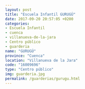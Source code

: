 ```yaml
---
layout: post
title: "Escuela Infantil GURUGÚ"
date: 2017-09-20 20:57:05 +0200
categories:
- Escuela Infantil
- cuenca
- villanueva-de-la-jara
- Centro público
- guarderia
name: "GURUGÚ"
province: "Cuenca"
location: "Villanueva de la Jara"
code: "16009696"
type: "Centro público"
img: guarderia.jpg
permalink: /guarderias/gurugu.html
---
```

